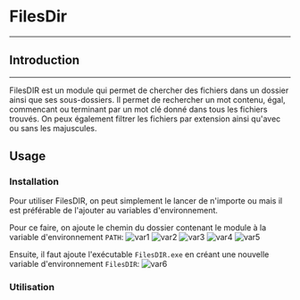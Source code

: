 # FilesDir
***

## Introduction
***

FilesDIR est un module qui permet de chercher des fichiers dans un dossier ainsi que ses sous-dossiers.
Il permet de rechercher un mot contenu, égal, commencant ou terminant par un mot clé donné dans tous les fichiers trouvés.
On peux également filtrer les fichiers par extension ainsi qu'avec ou sans les majuscules.

## Usage

### Installation
Pour utiliser FilesDIR, on peut simplement le lancer de n'importe ou mais il est préférable de l'ajouter au variables d'environnement.   

Pour ce faire, on ajoute le chemin du dossier contenant le module à la variable d'environnement `PATH`:
![var1](https://github.com/LaM0uette/FilesDIR/tree/V0.2/docs/img/var1.png)
![var2](https://github.com/LaM0uette/FilesDIR/tree/V0.2/docs/img/var2.png)
![var3](https://github.com/LaM0uette/FilesDIR/tree/V0.2/docs/img/var3.png)
![var4](https://github.com/LaM0uette/FilesDIR/tree/V0.2/docs/img/var4.png)
![var5](https://github.com/LaM0uette/FilesDIR/tree/V0.2/docs/img/var5.png)

Ensuite, il faut ajoute l'exécutable `FilesDIR.exe` en créant une nouvelle variable d'environnement `FilesDIR`:
![var6](https://github.com/LaM0uette/FilesDIR/tree/V0.2/docs/img/var6.png)

### Utilisation
